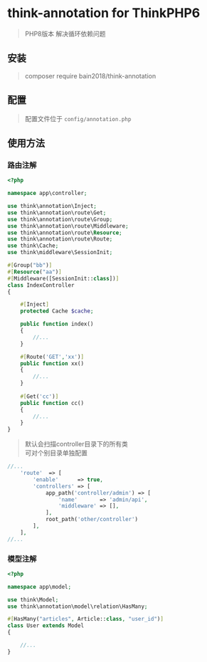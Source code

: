 # think-annotation for ThinkPHP6

> PHP8版本 解决循环依赖问题

## 安装

> composer require bain2018/think-annotation

## 配置

> 配置文件位于 `config/annotation.php`

## 使用方法

### 路由注解

~~~php
<?php

namespace app\controller;

use think\annotation\Inject;
use think\annotation\route\Get;
use think\annotation\route\Group;
use think\annotation\route\Middleware;
use think\annotation\route\Resource;
use think\annotation\route\Route;
use think\Cache;
use think\middleware\SessionInit;

#[Group("bb")]
#[Resource("aa")]
#[Middleware([SessionInit::class])]
class IndexController
{

    #[Inject]
    protected Cache $cache;

    public function index()
    {
        //...
    }

    #[Route('GET','xx')]
    public function xx()
    {
        //...
    }
    
    #[Get('cc')]
    public function cc()
    {
        //...
    }
}

~~~

> 默认会扫描controller目录下的所有类  
> 可对个别目录单独配置

```php
//...
    'route'  => [
        'enable'      => true,
        'controllers' => [
            app_path('controller/admin') => [
                'name'       => 'admin/api',
                'middleware' => [],
            ],
            root_path('other/controller')
        ],
    ],
//...
```

### 模型注解

~~~php
<?php

namespace app\model;

use think\Model;
use think\annotation\model\relation\HasMany;

#[HasMany("articles", Article::class, "user_id")]
class User extends Model
{

    //...
}
~~~


